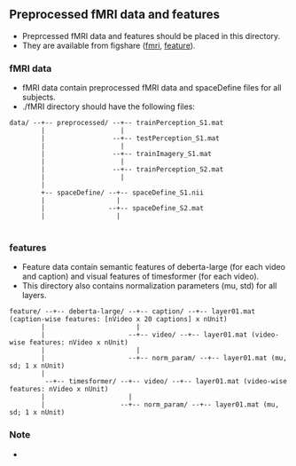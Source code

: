 ## Preprocessed fMRI data and features
- Preprcessed fMRI data and features should be placed in this directory.
- They are available from figshare (<a href="https://figshare.com/ndownloader/files/46336531">fmri</a>, <a href="https://figshare.com/ndownloader/files/46336429">feature</a>).

### fMRI data
- fMRI data contain preprocessed fMRI data and spaceDefine files for all subjects.
- ./fMRI directory should have the following files:
```plaintext
data/ --+-- preprocessed/ --+-- trainPerception_S1.mat
        |                   |
        |                 --+-- testPerception_S1.mat
        |                   |
        |                 --+-- trainImagery_S1.mat
        |                   |
        |                 --+-- trainPerception_S2.mat
        |                   |
        |                    
        +-- spaceDefine/ --+-- spaceDefine_S1.nii
        |                  |
        |                --+-- spaceDefine_S2.mat
        |                  |
　       
```
### features
- Feature data contain semantic features of deberta-large (for each video and caption) and visual features of timesformer (for each video).
- This directory also contains normalization parameters (mu, std) for all layers.
```plaintext
feature/ --+-- deberta-large/ --+-- caption/ --+-- layer01.mat (caption-wise features: [nVideo x 20 captions] x nUnit)
        |                       |
        |                     --+-- video/ --+-- layer01.mat (video-wise features: nVideo x nUnit)
        |                       |
        |                     --+-- norm_param/ --+-- layer01.mat (mu, sd; 1 x nUnit)
        |                    
         --+-- timesformer/ --+-- video/ --+-- layer01.mat (video-wise features: nVideo x nUnit)
        |                     |
        |                   --+-- norm_param/ --+-- layer01.mat (mu, sd; 1 x nUnit)
```
### Note
-
